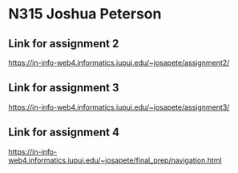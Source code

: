 # N315 Joshua Peterson
 
## Link for assignment 2
https://in-info-web4.informatics.iupui.edu/~josapete/assignment2/

## Link for assignment 3
https://in-info-web4.informatics.iupui.edu/~josapete/assignment3/

## Link for assignment 4
https://in-info-web4.informatics.iupui.edu/~josapete/final_prep/navigation.html
